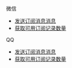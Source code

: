 微信
* [发送订阅消息消息](./wechat/subscribe-message.md)
* [获取可用订阅记录数量](./wechat/subscribe-message-ticket.md)

QQ
* [发送订阅消息消息](./qq/subscribe-message.md)
* [获取可用订阅记录数量](./qq/subscribe-message-ticket.md)
